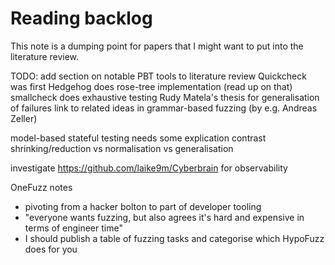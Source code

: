 # Reading backlog

This note is a dumping point for papers that I might want to put into the literature review.


TODO: add section on notable PBT tools to literature review
Quickcheck was first
Hedgehog does rose-tree implementation (read up on that)
smallcheck does exhaustive testing
Rudy Matela's thesis for generalisation of failures
link to related ideas in grammar-based fuzzing (by e.g. Andreas Zeller)

model-based stateful testing needs some explication
contrast shrinking/reduction vs normalisation vs generalisation



investigate https://github.com/laike9m/Cyberbrain for observability



OneFuzz notes
- pivoting from a hacker bolton to part of developer tooling
- "everyone wants fuzzing, but also agrees it's hard and expensive in terms of engineer time"
- I should publish a table of fuzzing tasks and categorise which HypoFuzz does for you

